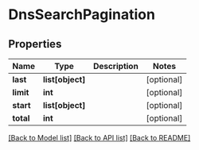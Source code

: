 # DnsSearchPagination

## Properties
Name | Type | Description | Notes
------------ | ------------- | ------------- | -------------
**last** | **list[object]** |  | [optional] 
**limit** | **int** |  | [optional] 
**start** | **list[object]** |  | [optional] 
**total** | **int** |  | [optional] 

[[Back to Model list]](../README.md#documentation-for-models) [[Back to API list]](../README.md#documentation-for-api-endpoints) [[Back to README]](../README.md)

